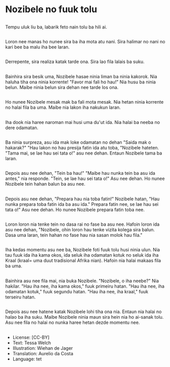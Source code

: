 # Nozibele no fuuk tolu

##
Tempu uluk liu ba, labarik feto nain tolu ba hili ai.

##
Loron nee manas ho nunee sira ba iha mota atu nani. Sira halimar no nani no kari bee ba malu iha bee laran.

##
Derrepente, sira realiza katak tarde ona. Sira lao fila lalais ba suku.

##
Bainhira sira besik uma, Nozibele hasae ninia liman ba ninia kakorok. Nia haluha tiha ona ninia korrente! "Favor mai fali ho hau!" Nia husu ba ninia belun. Maibe ninia belun sira dehan nee tarde los ona.

##
Ho nunee Nozibele mesak mak ba fali mota mesak. Nia hetan ninia korrente no halai fila ba uma. Maibe nia lakon iha nakukun laran.

##
Iha dook nia haree naroman mai husi uma du'ut ida. Nia halai ba neeba no dere odamatan.

##
Ba ninia surpreza, asu ida mak loke odamatan no dehan "Saida mak o hakarak?" "Hau lakon no hau presija fatin ida atu toba, "Nozibele hateten. "Tama mai, se lae hau sei tata o!" asu nee dehan. Entaun Nozibele tama ba laran.

##
Depois asu nee dehan, "Tein ba hau!" "Maibe hau nunka tein ba asu ida antes," nia responde. "Tein, se lae hau sei tata o!" Asu nee dehan. Ho nunee Nozibele tein hahan balun ba asu nee.

##
Depois asu nee dehan, "Prepara hau nia toba fatin!" Nozibele hatan, "Hau nunka prepara toba fatin ida ba asu ida." Prepara fatin nee, se lae hau sei tata o!" Asu nee dehan. Ho nunee Nozibele prepara fatin toba nee.

##
Loron loron nia tenke tein no dasa rai no fase ba asu nee. Hafoin loron ida asu nee dehan, "Nozibele, ohin loron hau tenke vizita kolega sira balun. Dasa uma laran, tein hahan no fase hau nia sasan molok hau fila."

##
Iha kedas momentu asu nee ba, Nozibele foti fuuk tolu husi ninia ulun. Nia tau fuuk ida iha kama okos, ida seluk iha odamatan kotuk no seluk ida iha Kraal (kraal= uma duut tradisional Afrika nian). Hafoin nia halai makaas fila ba uma.

##
Bainhira asu nee fila mai, nia buka Nozibele. "Nozibele, o iha neebe?" Nia hakilar. "Hau iha nee, iha kama okos," fuuk primeiru hatan. "Hau iha nee, iha odamatan kotuk," fuuk segundu hatan. "Hau iha nee, iha kraal," fuuk terseiru hatan.

##
Depois asu nee hatene katak Nozibele lohi tiha ona nia. Entaun nia halai no halao ba iha suku. Maibe Nozibele ninia maun sira hein nia ho ai-sanak tolu. Asu nee fila no halai no nunka haree hetan dezde momentu nee.

##
* License: [CC-BY]
* Text: Tessa Welch
* Illustration: Wiehan de Jager
* Translation: Aurelio da Costa
* Language: tet
